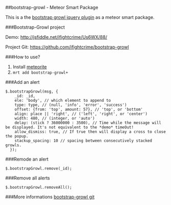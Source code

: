 ##bootstrap-growl - Meteor Smart Package

This is a the [bootstrap growl jquery plugin](https://github.com/ifightcrime/bootstrap-growl) as a meteor smart package.

###Bootstrap-Growl project

Demo: http://jsfiddle.net/ifightcrime/Us6WX/88/

Project Git: https://github.com/ifightcrime/bootstrap-growl

###How to use?

1. Install [meteorite](https://github.com/oortcloud/meteorite)
2. `mrt add bootstrap-growl+`

###Add an alert

```
$.bootstrapGrowl(msg, {
    _id: _id,
    ele: 'body', // which element to append to
    type: type, // (null, 'info', 'error', 'success')
    offset: {from: 'top', amount: 57}, // 'top', or 'bottom'
    align: place || 'right', // ('left', 'right', or 'center')
    width: 480, // (integer, or 'auto')
    delay: (stick ? 36000000 : 3500), // Time while the message will be displayed. It's not equivalent to the *demo* timeOut!
    allow_dismiss: true, // If true then will display a cross to close the popup.
    stackup_spacing: 10 // spacing between consecutively stacked growls.
  });
```

###Remode an alert

```
$.bootstrapGrowl.remove(_id);
```

###Remove all alerts

```
$.bootstrapGrowl.removeAll();
```

###More informations
[bootstrap-growl git](https://github.com/ifightcrime/bootstrap-growl)
